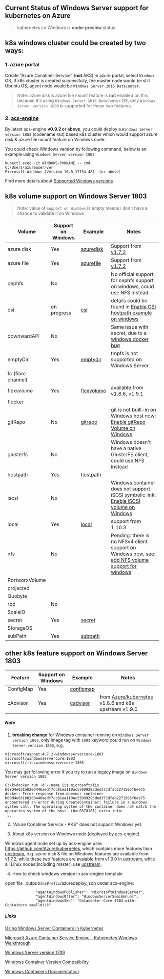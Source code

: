 ## Current Status of Windows Server support for kubernetes on Azure
> kubernetes on Windows is **under preview** status.

## k8s windows cluster could be created by two ways:
### 1. azure portal
Create "Azure Conatiner Service" (**not** AKS) in azure portal, select `Windows` OS, if k8s cluster is created successfully, the master node would be still Ubuntu OS, agent node would be `Windows Server 2016 DataCenter`.
> Note: 
azure disk & azure file mount feature is **not** enabled on this because it's using `Windows Server 2016 DataCenter` OS, only `Windows Server version 1803` is supported for these two features.

### 2. [acs-engine](https://github.com/Azure/acs-engine)
By latest acs-engine **v0.9.2 or above**, you could deploy a `Windows Server version 1803` (codename `RS3`) based k8s cluster which would support azure disk & azure file mount feature on Windows node. 

You could check Windows version by following command, below is an example using `Windows Server version 1803`:
```
kubectl exec -it WINDOWS-PODNAME -- cmd
C:\Users\azureuser>ver
Microsoft Windows [Version 10.0.17134.48]  (or above)
```

Find more details about [Supported Windows versions](https://github.com/Azure/acs-engine/blob/master/docs/kubernetes/windows.md#supported-windows-versions)

## k8s volume support on Windows Server 1803
> Note: value of `Support on Windows` is empty means I don't have a chance to validate it on Windows

| Volume | Support on Windows | Example | Notes |
| ---- | ---- | ---- | ---- |
| azure disk | Yes | [azuredisk](./azuredisk) | Support from [v1.7.2](https://github.com/Azure/kubernetes/tree/acs-v1.7.2-1) |
| azure file | Yes | [azurefile](./azurefile) | Support from [v1.7.2](https://github.com/Azure/kubernetes/tree/acs-v1.7.2-1) |
| cephfs | No |  | No official support for cephfs support on windows, could use NFS instead |
| csi | on progress | [csi](./csi) | details could be found in [Enable CSI hostpath example on windows](https://github.com/kubernetes-csi/drivers/issues/79) |
| downwardAPI | No |  | Same issue with secret, due to a [windows docker bug](https://github.com/kubernetes/kubernetes/issues/52419) |
| emptyDir | Yes | [emptydir](./emptydir) | tmpfs is not supported on Windows Server |
| fc (fibre channel) |  |  |  |
| flexvolume | Yes | [flexvolume](./flexvolume) | available from v1.8.6, v1.9.1 |
| flocker |  |  |  |
| gitRepo | No | [gitrepo](./gitrepo) | git is not built-in on Windows host now: [Enable gitRepo Volume on Windows](https://github.com/kubernetes/kubernetes/issues/57546) |
| glusterfs | No |  | Windows doesn't have a native GlusterFS client, could use NFS instead |
| hostpath | Yes | [hostpath](./hostpath) |  |
| iscsi | No |  | Windows container does not support iSCSI symbolic link: [Enable iSCSI volume on Windows](https://github.com/kubernetes/kubernetes/issues/57548) |
| local | Yes | [local](./local) | support from 1.10.3 |
| nfs | No | | Pending: there is no NFSv4 client support on Windows now, see: [add NFS volume support for windows](https://github.com/kubernetes/kubernetes/issues/56188)  |
| PortworxVolume |  |  |  |
| projected |  |  |  |
| Quobyte |  |  |  |
| rbd | No |  |  |
| ScaleIO |  |  |  |
| secret | Yes | [secret](./secret) |  |
| StorageOS |  |  |  |
| subPath | Yes | [subpath](./subpath) |  |

## other k8s feature support on Windows Server 1803
| Feature | Support on Windows | Example | Notes |
| ---- | ---- | ---- | ---- |
| ConfigMap | Yes | [configmap](./configmap) |  |
| cAdvisor | Yes | [cadvisor](./cadvisor) | from [Azure/kubernetes](https://github.com/Azure/kubernetes) v1.8.6 and k8s upstream v1.9.0 |

##### Note
1. **breaking change** for Windows container running on `Windows Server version 1803`, only image tag with `1803` keyword could run on `Windows Server version 1803`, e.g.
```
microsoft/aspnet:4.7.2-windowsservercore-1803
microsoft/windowsservercore:1803
microsoft/iis:windowsservercore-1803
```

You may get following error if you try to run a legacy image on `Windows Server version 1803`
```
C:\k>docker run -d --name iis microsoft/iis
b08d4e031b8203446aedf7cc81ea110ac55009293ded373dfab2271505f6ee75
docker: Error response from daemon: container b08d4e031b8203446aedf7cc81ea110ac55009293ded373dfab2271505f6ee75 encountered an error during CreateContainer: failure in a Windows system call: The operating system of the container does not match the operating system of the host. (0xc0370101) extra info:
...
```

2. "Azure Conatiner Service - AKS" does not support Windows yet.

3. About k8s version on Windows node (deployed by acs-engine).

Windows agent node set up by acs-engine uses https://github.com/Azure/kubernetes, which contains more features than [upstream](https://github.com/kubernetes/kubernetes), e.g. azure disk & file on Windows features are available from [v1.7.2](https://github.com/Azure/kubernetes/tree/acs-v1.7.2-1), while these two features are avaiable from v1.9.0 in [upstream](https://github.com/kubernetes/kubernetes), while all Linux nodes(including master) use  [upstream](https://github.com/kubernetes/kubernetes).

4. How to check windows version in acs-engine template

open file _output/`dnsPrefix`/azuredeploy.json under acs-engine:
```
              "agentWindowsPublisher": "MicrosoftWindowsServer",
              "agentWindowsOffer": "WindowsServerSemiAnnual",
              "agentWindowsSku": "Datacenter-Core-1803-with-Containers-smalldisk"
```

##### Links
[Using Windows Server Containers in Kubernetes](https://kubernetes.io/docs/getting-started-guides/windows/)

[Microsoft Azure Container Service Engine - Kubernetes Windows Walkthrough](https://github.com/Azure/acs-engine/blob/master/docs/kubernetes/windows.md#supported-windows-versions)

[Windows Server version 1709](https://docs.microsoft.com/en-us/windows-server/get-started/whats-new-in-windows-server-1709)

[Windows Container Version Compatibility](https://docs.microsoft.com/en-us/virtualization/windowscontainers/deploy-containers/version-compatibility)

[Windows Containers Documentation](https://docs.microsoft.com/en-us/virtualization/windowscontainers/)


